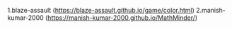 1.blaze-assault (https://blaze-assault.github.io/game/color.html)
2.manish-kumar-2000 (https://manish-kumar-2000.github.io/MathMinder/)

